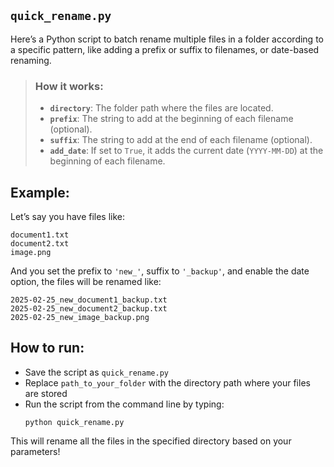 ## `quick_rename.py`
Here’s a Python script to batch rename multiple files in a folder according to a specific pattern, like adding a prefix or suffix to filenames, or date-based renaming.

> ### How it works:
> - **`directory`**: The folder path where the files are located.
> - **`prefix`**: The string to add at the beginning of each filename (optional).
> - **`suffix`**: The string to add at the end of each filename (optional).
> - **`add_date`**: If set to `True`, it adds the current date (`YYYY-MM-DD`) at the beginning of each filename.

## Example:
Let’s say you have files like:
```
document1.txt
document2.txt
image.png
```
And you set the prefix to `'new_'`, suffix to `'_backup'`, and enable the date option, the files will be renamed like:
```
2025-02-25_new_document1_backup.txt
2025-02-25_new_document2_backup.txt
2025-02-25_new_image_backup.png
```

## How to run:
- Save the script as `quick_rename.py`
- Replace `path_to_your_folder` with the directory path where your files are stored
- Run the script from the command line by typing:
  ```
  python quick_rename.py
  ```
This will rename all the files in the specified directory based on your parameters!

